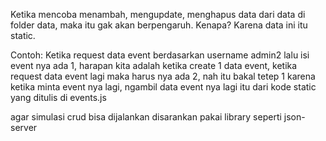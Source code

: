 Ketika mencoba menambah, mengupdate, menghapus data dari data di folder data, maka itu gak akan berpengaruh.
Kenapa? Karena data ini itu static.

Contoh: Ketika request data event berdasarkan username admin2 lalu isi event nya ada 1, harapan kita adalah ketika create 1 data event, ketika request data event lagi maka harus nya ada 2, nah itu bakal tetep 1 karena ketika minta event nya lagi, ngambil data event nya lagi itu dari kode static yang ditulis di events.js

agar simulasi crud bisa dijalankan disarankan pakai library seperti json-server
